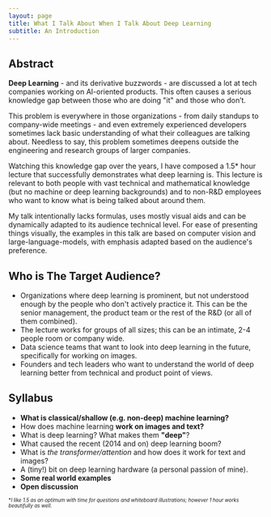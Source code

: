 ```yaml
---
layout: page
title: What I Talk About When I Talk About Deep Learning
subtitle: An Introduction
---
```



## Abstract
**Deep Learning** - and its derivative buzzwords - are discussed a lot at tech companies working on AI-oriented products. This often causes a serious knowledge gap between those who are doing "it" and those who don’t.


This problem is everywhere in those organizations - from daily standups to company-wide meetings - and even extremely experienced developers sometimes lack basic understanding of what their colleagues are talking about. Needless to say, this problem sometimes deepens outside the engineering and research groups of larger companies. 

Watching this knowledge gap over the years, I have composed a 1.5* hour lecture that successfully demonstrates what deep learning is.
This lecture is relevant to both people with vast technical and mathematical knowledge (but no machine or deep learning backgrounds) and to non-R&D employees who want to know what is being talked about around them.

My talk intentionally lacks formulas, uses mostly visual aids and can be dynamically adapted to its audience technical level.
For ease of presenting things visually, the examples in this talk are based on computer vision and large-language-models, with emphasis adapted based on the audience's preference.

## Who is The Target Audience?

- Organizations where deep learning is prominent, but not understood enough by the people who don't actively practice it. This can be the senior management, the product team or the rest of the R&D (or all of them combined). 
- The lecture works for groups of all sizes; this can be an intimate, 2-4 people room or company wide.
- Data science teams that want to look into deep learning in the future, specifically for working on images.
- Founders and tech leaders who want to understand the world of deep learning better from technical and product point of views.

## Syllabus
- **What is classical/shallow (e.g. non-deep) machine learning?**
- How does machine learning **work on images and text?**
- What is deep learning? What makes them **"deep"**?
- What caused the recent (2014 and on) deep learning boom?
- What is *the transformer/attention* and how does it work for text and images?
- A (tiny!) bit on deep learning hardware (a personal passion of mine).
- **Some real world examples**
- **Open discussion**

<sub><sub>\**I like 1.5 as an optimum with time for questions and whiteboard illustrations; however 1 hour works beautifully as well.*</sub></sub>